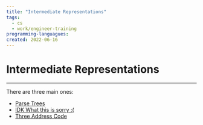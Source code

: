 ```yaml
---
title: "Intermediate Representations"
tags:
  - cs
  - work/engineer-training
programming-languagues:
created: 2022-06-16
---
```

# Intermediate Representations
---
There are three main ones:
- [Parse Trees](notes/general/parse-trees.md)
- [IDK What this is sorry :(](notes/general/parse-trees.md#DAGs%20for%20Parse%20Trees%7CDAGs)
- [Three Address Code](notes/private/work/three-address-code.md)